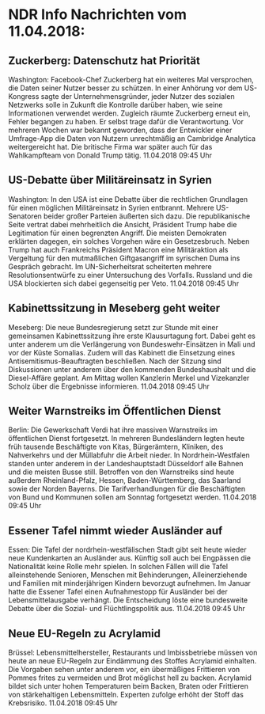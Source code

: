 # NDR Info Nachrichten vom 11.04.2018:


## Zuckerberg: Datenschutz hat Priorität
Washington: Facebook-Chef Zuckerberg hat ein weiteres Mal versprochen, die Daten seiner Nutzer besser zu schützen. In einer Anhörung vor dem US-Kongress sagte der Unternehmensgründer, jeder Nutzer des sozialen Netzwerks solle in Zukunft die Kontrolle darüber haben, wie seine Informationen verwendet werden. Zugleich räumte Zuckerberg erneut ein, Fehler begangen zu haben. Er selbst trage dafür die Verantwortung. Vor mehreren Wochen war bekannt geworden, dass der Entwickler einer Umfrage-App die Daten von Nutzern unrechtmäßig an Cambridge Analytica weitergereicht hat. Die britische Firma war später auch für das Wahlkampfteam von Donald Trump tätig. 11.04.2018 09:45 Uhr 

## US-Debatte über Militäreinsatz in Syrien
Washington: In den USA ist eine Debatte über die rechtlichen Grundlagen für einen möglichen Militäreinsatz in Syrien entbrannt. Mehrere US-Senatoren beider großer Parteien äußerten sich dazu. Die republikanische Seite vertrat dabei mehrheitlich die Ansicht, Präsident Trump habe die Legitimation für einen begrenzten Angriff. Die meisten Demokraten erklärten dagegen, ein solches Vorgehen wäre ein Gesetzesbruch. Neben Trump hat auch Frankreichs Präsident Macron eine Militäraktion als Vergeltung für den mutmaßlichen Giftgasangriff im syrischen Duma ins Gespräch gebracht. Im UN-Sicherheitsrat scheiterten mehrere Resolutionsentwürfe zu einer Untersuchung des Vorfalls. Russland und die USA blockierten sich dabei gegenseitig per Veto. 11.04.2018 09:45 Uhr 

## Kabinettssitzung in Meseberg geht weiter
Meseberg: Die neue Bundesregierung setzt zur Stunde mit einer gemeinsamen Kabinettssitzung ihre erste Klausurtagung fort. Dabei geht es unter anderem um die Verlängerung von Bundeswehr-Einsätzen in Mali und vor der Küste Somalias. Zudem will das Kabinett die Einsetzung eines Antisemitismus-Beauftragten beschließen. Nach der Sitzung sind Diskussionen unter anderem über den kommenden Bundeshaushalt und die Diesel-Affäre geplant. Am Mittag wollen Kanzlerin Merkel und Vizekanzler Scholz über die Ergebnisse informieren. 11.04.2018 09:45 Uhr 

## Weiter Warnstreiks im Öffentlichen Dienst
Berlin: Die Gewerkschaft Verdi hat ihre massiven Warnstreiks im öffentlichen Dienst fortgesetzt. In mehreren Bundesländern legten heute früh tausende Beschäftigte von Kitas, Bürgerämtern, Kliniken, des Nahverkehrs und der Müllabfuhr die Arbeit nieder. In Nordrhein-Westfalen standen unter anderem in der Landeshauptstadt Düsseldorf alle Bahnen und die meisten Busse still. Betroffen von den Warnstreiks sind heute außerdem Rheinland-Pfalz, Hessen, Baden-Württemberg, das Saarland sowie der Norden Bayerns. Die Tarifverhandlungen für die Beschäftigten von Bund und Kommunen sollen am Sonntag fortgesetzt werden. 11.04.2018 09:45 Uhr 

## Essener Tafel nimmt wieder Ausländer auf
Essen: 	Die Tafel der nordrhein-westfälischen Stadt gibt seit heute wieder neue Kundenkarten an Ausländer aus. Künftig soll auch bei Engpässen die Nationalität keine Rolle mehr spielen. In solchen Fällen will die Tafel alleinstehende Senioren, Menschen mit Behinderungen, Alleinerziehende und Familien mit minderjährigen Kindern bevorzugt aufnehmen. Im Januar hatte die Essener Tafel einen Aufnahmestopp für Ausländer bei der Lebensmittelausgabe verhängt. Die Entscheidung löste eine bundesweite Debatte über die Sozial- und Flüchtlingspolitik aus. 11.04.2018 09:45 Uhr 

## Neue EU-Regeln zu Acrylamid
Brüssel:		Lebensmittelhersteller, Restaurants und Imbissbetriebe müssen von heute an neue EU-Regeln zur Eindämmung des Stoffes Acrylamid einhalten. Die Vorgaben sehen unter anderem vor, ein übermäßiges Frittieren von Pommes frites zu vermeiden und Brot möglichst hell zu backen. Acrylamid bildet sich unter hohen Temperaturen beim Backen, Braten oder Frittieren von stärkehaltigen Lebensmitteln. Experten zufolge erhöht der Stoff das Krebsrisiko. 11.04.2018 09:45 Uhr 
